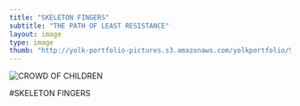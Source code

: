```yaml
---
title: "SKELETON FINGERS"
subtitle: "THE PATH OF LEAST RESISTANCE"
layout: image
type: image
thumb: "http://yolk-portfolio-pictures.s3.amazonaws.com/yolkportfolio/SKELETONFINGERS-thumb.jpg"
---
```



![CROWD OF CHILDREN](http://yolk-portfolio-pictures.s3.amazonaws.com/yolkportfolio/SKELETONFINGERS-small.jpg)

#SKELETON FINGERS

